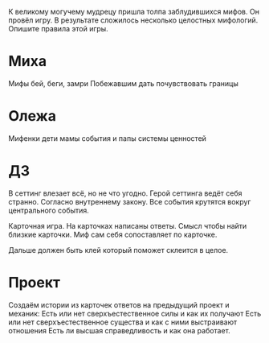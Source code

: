 К великому могучему мудрецу  пришла толпа заблудившихся мифов. Он провёл игру. В результате сложилось несколько целостных мифологий. Опишите правила этой игры.

# Миха
Мифы бей, беги, замри
Побежавшим дать почувствовать границы 

# Олежа
Мифенки дети мамы события и папы системы ценностей 

# ДЗ 
В сеттинг влезает всё, но не что угодно.
Герой сеттинга ведёт себя странно. Согласно внутреннему закону. 
Все события крутятся вокруг центрального события.

Карточная игра. 
На карточках написаны ответы. Смысл чтобы найти близкие карточки. Миф сам себя сопоставляет по карточке.

Дальше должен быть клей который поможет склеится в целое.

# Проект 
Создаём истории из карточек ответов на предыдущий проект и механик:
Есть или нет сверхъестественное силы и как их получают
Есть или нет сверхъестественное существа и как с ними выстраивают отношения 
Есть ли высшая справедливость и как она работает.

